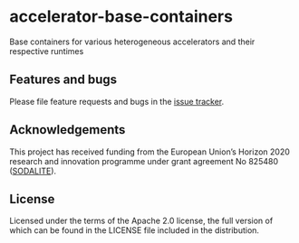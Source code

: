 # accelerator-base-containers

Base containers for various heterogeneous accelerators and their respective runtimes

## Features and bugs

Please file feature requests and bugs in the [issue tracker][tracker].

## Acknowledgements

This project has received funding from the European Union’s Horizon 2020 research and innovation programme under grant
agreement No 825480 ([SODALITE]).

## License

Licensed under the terms of the Apache 2.0 license, the full version of which
can be found in the LICENSE file included in the distribution.

[tracker]: https://github.com/adaptant-labs/accelerator-base-containers/issues
[SODALITE]: https://www.sodalite.eu
